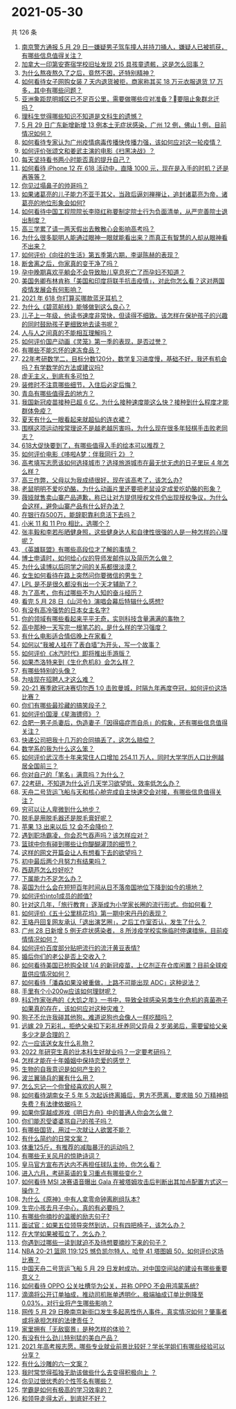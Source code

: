 # 2021-05-30

共 126 条

<!-- BEGIN -->
<!-- 最后更新时间 Sun May 30 2021 17:29:31 GMT+0800 (China Standard Time) -->

1. [南京警方通报 5 月 29
   日一嫌疑男子驾车撞人并持刀捅人，嫌疑人已被抓获，有哪些信息值得关注？](https://www.zhihu.com/question/462129219)
2. [加拿大一印第安寄宿学校旧址发现 215 具孩童遗骸，这是怎么回事？](https://www.zhihu.com/question/462022143)
3. [为什么熬夜熬久了之后，竟然不困，还特别精神？](https://www.zhihu.com/question/303134019)
4. [如何看待女子网购女装 7 天内退货被拒，商家称其买 18 万元衣服退货 17
   万多，其中有哪些问题？](https://www.zhihu.com/question/462187108)
5. [亚洲象距昆明城区已不足百公里，需要做哪些应对准备？要阻止象群北迁吗？](https://www.zhihu.com/question/462169548)
6. [理科生觉得哪些知识不知道是文科生的遗憾？](https://www.zhihu.com/question/270455074)
7. [5 月 29 日广东新增新增 13 例本土无症状感染，广州 12 例，佛山 1
   例，目前情况如何？](https://www.zhihu.com/question/462164375)
8. [如何看待专家认为广州疫情病毒传播快传播力强，该如何应对这一轮疫情？](https://www.zhihu.com/question/462060673)
9. [如何评价张颂文和姜武主演的电影《扫黑决战》？](https://www.zhihu.com/question/455752818)
10. [每天坚持看书两小时能否真的提升自己？](https://www.zhihu.com/question/451546101)
11. [如何看待 iPhone 12 在 618 活动中，直降 1000
    元，现在是入手的时机？还是再等等？](https://www.zhihu.com/question/461312225)
12. [你见过塌鼻子的帅哥吗？](https://www.zhihu.com/question/272575994)
13. [如果诸葛亮的儿子能力不亚于其父，当政后逼刘禅禅让，追封诸葛亮为帝，诸葛亮的地位形象会如何?](https://www.zhihu.com/question/461502132)
14. [如何看待中国工程院院长李晓红称要制定院士行为负面清单，从严完善院士退出制度？](https://www.zhihu.com/question/462035659)
15. [高三学累了请一两天假出去散散心会影响高考吗？](https://www.zhihu.com/question/429739425)
16. [为什么很多聪明人能通过眼神一眼就能看出来？而真正有智慧的人却从眼神看不出来？](https://www.zhihu.com/question/55333539)
17. [如何评价《向往的生活》第五季第六期，李诞陈赫的表现？](https://www.zhihu.com/question/461948636)
18. [断舍离之后，你家真的变干净了吗？](https://www.zhihu.com/question/461287259)
19. [孕中晚期喜欢平躺会不会导致胎儿窒息死亡了而孕妇不知道？](https://www.zhihu.com/question/412446157)
20. [美国务卿布林肯称「美国和印度将联手抗击疫情」，对此你怎么看？这对两国疫情发展会有何影响？](https://www.zhihu.com/question/462187161)
21. [2021 年 618 你打算买哪款蓝牙耳机？](https://www.zhihu.com/question/461467494)
22. [为什么《碧蓝航线》能够做到这么良心？](https://www.zhihu.com/question/459384567)
23. [儿子上一年级，他读书速度非常快，但读得不细致。该怎样在保护孩子的兴趣的同时鼓励孩子更细致地去读书呢？](https://www.zhihu.com/question/411684396)
24. [人与人之间真的不能相互理解吗？](https://www.zhihu.com/question/60621038)
25. [如何评价国产动画《灵笼》第一季的表现，是否过誉？](https://www.zhihu.com/question/460671702)
26. [有哪些不能忘怀的速冻食品？](https://www.zhihu.com/question/22528844)
27. [22年考研数学二，目标分数120分，数学复习进度慢，基础不好，我还有机会吗？有学数学的方法或建议吗?](https://www.zhihu.com/question/460454239)
28. [虚无主义，到底有多可怕？](https://www.zhihu.com/question/309651606)
29. [装修时不注意哪些细节，入住后必定后悔？](https://www.zhihu.com/question/436485069)
30. [青岛有哪些值得去的地方？](https://www.zhihu.com/question/268589944)
31. [我国新冠疫苗接种已超 6
    亿，为什么接种速度能这么快？接种到什么程度才能群体免疫？](https://www.zhihu.com/question/462054245)
32. [夏天有什么一眼看起来就超仙的连衣裙？](https://www.zhihu.com/question/451969750)
33. [围棋这项运动按常理说不是越老越厉害吗，为什么现在很多年轻棋手击败老同志？](https://www.zhihu.com/question/432357129)
34. [618大促快要到了，有哪些值得入手的绘本可以推荐？](https://www.zhihu.com/question/461403833)
35. [如何评价电影《哆啦A梦：伴我同行 2》？](https://www.zhihu.com/question/390164272)
36. [高考填写志愿该如何选择城市？选择旅游城市在最无忧无虑的日子里玩 4
    年怎么样？](https://www.zhihu.com/question/461473516)
37. [高三作弊，父母以为我成绩很好，现在该高考了，该怎么办?](https://www.zhihu.com/question/461546823)
38. [老鼠明明不爱吃奶酪，为什么动画片里还要把老鼠设定成爱吃奶酪的形象？](https://www.zhihu.com/question/454363021)
39. [薇娅就售卖山寨产品道歉，称已让对方提供授权文件仍出现授权争议，为什么会这样，避免山寨产品有什么好办法？](https://www.zhihu.com/question/461988510)
40. [在银行存500万，能辞职靠利息活下去吗？](https://www.zhihu.com/question/347518117)
41. [小米 11 和 11 Pro 相比，选哪个？](https://www.zhihu.com/question/451981720)
42. [张丰毅和李若彤晒健身照，这些健身达人和自律性很强的人是一种怎样的心理呢？](https://www.zhihu.com/question/459415948)
43. [《英雄联盟》有哪些高段位才了解的事情？](https://www.zhihu.com/question/460098622)
44. [博士申请时，如何给心仪的导师发邮件以及简历怎么做？](https://www.zhihu.com/question/390877622)
45. [为什么读博以后同学之间的关系都很淡漠？](https://www.zhihu.com/question/437021655)
46. [女生如何看待在路上突然问你要微信的男生？](https://www.zhihu.com/question/320105658)
47. [LPL 是不是很久都没有出一个天才辅助了？](https://www.zhihu.com/question/460740647)
48. [为了高考，你有过哪些不为人知的奋斗经历？](https://www.zhihu.com/question/461699971)
49. [看完 5 月 28 日《山河令》演唱会幕后特辑什么感想?](https://www.zhihu.com/question/461930253)
50. [有没有高冷强势的日本女主名字?](https://www.zhihu.com/question/450309452)
51. [你的领域有哪些看起来平平无奇，实则科技含量满满的事物？](https://www.zhihu.com/question/459861681)
52. [高中那种一天写完一根笔芯的，是什么样的学习强度？](https://www.zhihu.com/question/388312652)
53. [有什么电影适合情侣晚上在家看？](https://www.zhihu.com/question/358887778)
54. [如何以“我被人挂在了表白墙”为开头，写一个故事？](https://www.zhihu.com/question/461083286)
55. [如何评价《冰汽时代》即将推出手游版？](https://www.zhihu.com/question/460675839)
56. [如果杰洛特来到《生化危机8》会怎么样？](https://www.zhihu.com/question/459033335)
57. [有哪些特别的头像？](https://www.zhihu.com/question/375951828)
58. [为啥现在招聘人才这么难？](https://www.zhihu.com/question/454330385)
59. [20-21 赛季欧冠决赛切尔西 1:0
    击败曼城，时隔九年再度夺冠，如何评价这场比赛？](https://www.zhihu.com/question/462143896)
60. [你们有哪些最珍藏的搞笑段子？](https://www.zhihu.com/question/389442595)
61. [如何评价国漫《星海镖师》？](https://www.zhihu.com/question/29169402)
62. [合肥一男子杀妻后，伪造妻子「因得癌症而自杀」的假象，还有哪些信息值得关注？](https://www.zhihu.com/question/461886353)
63. [快递公司把我十几万的合同搞丢了，这怎么赔偿？](https://www.zhihu.com/question/374980406)
64. [数学系的我为什么这么笨？](https://www.zhihu.com/question/461756255)
65. [如何评价武汉市十年来常住人口增加 254.11
    万人，同时大学学历人口比例越居全国前三？](https://www.zhihu.com/question/461642433)
66. [你对自己的「笔名」满意吗？为什么？](https://www.zhihu.com/question/462088461)
67. [22考研，不知道为什么近几天学习欲望低，效率低怎么办？](https://www.zhihu.com/question/454494888)
68. [天舟二号货运飞船与天和核心舱完成自主快速交会对接，有哪些信息值得关注？](https://www.zhihu.com/question/462162007)
69. [穷可以让人卑微到什么地步？](https://www.zhihu.com/question/316979063)
70. [脱毛是用脱毛器还是脱毛膏好呢？](https://www.zhihu.com/question/21059868)
71. [苹果 13 出来以后 12 会不会降价？](https://www.zhihu.com/question/451198251)
72. [遇到职场霸凌，你会忍气吞声吗？该怎样应对？](https://www.zhihu.com/question/462014220)
73. [篮球中你有碰到哪些让你醍醐灌顶的细节？](https://www.zhihu.com/question/443277713)
74. [这样的网文开篇会让人有想看下去的欲望吗？](https://www.zhihu.com/question/461971034)
75. [初中最后两个月努力有结果吗？](https://www.zhihu.com/question/453345783)
76. [西葫芦怎么炒好吃?](https://www.zhihu.com/question/455923825)
77. [下属能力不足怎么办？](https://www.zhihu.com/question/451793430)
78. [英国为什么会在短短百年时间从日不落帝国地位下降到如今的境地？](https://www.zhihu.com/question/458600603)
79. [如何评价into1成员的颜值?](https://www.zhihu.com/question/456470539)
80. [针对这几年，「旅行教育」逐渐成为小学家长圈的流行形式。你如何看？](https://www.zhihu.com/question/460468492)
81. [如何评价《五十公里桃花坞》第一期中宋丹丹的表现？](https://www.zhihu.com/question/460852707)
82. [王珞丹回复网友承认「退出演艺圈」，之后工作室否认，发生了什么？](https://www.zhihu.com/question/461310414)
83. [广州 28 日新增 5 例无症状感染者， 8
    所涉疫学校实施临时停课措施，目前疫情情况如何？](https://www.zhihu.com/question/461901108)
84. [如何评价百度部分贴吧流行的流汗黄豆表情?](https://www.zhihu.com/question/431951953)
85. [婚后你们的老公是否上交收入？](https://www.zhihu.com/question/446421532)
86. [如何看待美国已抢购全球 1/4
    的新冠疫苗，上亿剂正在仓库闲置？目前全球疫苗供应情况如何？](https://www.zhihu.com/question/460152630)
87. [如何看待「潘森如果没被重做，上路不可能出现 ADC」这种说法？](https://www.zhihu.com/question/457008736)
88. [手里有个小200w应该如何理财呢？](https://www.zhihu.com/question/458397585)
89. [科幻作家张冉的《大饥之年》一书中，导致全球感染另类生化危机的真菌孢子如果真的存在，该如何应对这种灾难？](https://www.zhihu.com/question/368901650)
90. [狗子不允许我碰其他狗，难道说狗也会像人一样吃醋吗？](https://www.zhihu.com/question/461721289)
91. [远嫁 29 万彩礼，拒绝父亲扣下彩礼抚养同父异母 2
    岁弟弟后，需要留给父亲多少才是合理的？](https://www.zhihu.com/question/461285207)
92. [六一应该送女友什么礼物？](https://www.zhihu.com/question/60285884)
93. [2022 年研究生真的比本科生好就业吗？一定要考研吗？](https://www.zhihu.com/question/461310407)
94. [怎样才能在十年婚姻中保持恋爱的感觉？](https://www.zhihu.com/question/458200334)
95. [生物的自我意识是如何产生的？](https://www.zhihu.com/question/459715465)
96. [波兰翼骑兵的翼有什么用？](https://www.zhihu.com/question/55305997)
97. [怎么忘记一个你曾经喜欢的人啊？](https://www.zhihu.com/question/460591788)
98. [如何看待湖南女子 5 年 5 次起诉终离婚后，男方不愿离，要求赔 50
    万精神损失费？有法律依据吗？](https://www.zhihu.com/question/461885174)
99. [如果你穿越成游戏《明日方舟》中的普通人你会怎么做？](https://www.zhihu.com/question/461164416)
100. [你们能忍受婆婆骂自己的孩子吗？](https://www.zhihu.com/question/454976302)
101. [有哪些国货，用过一次就让人欲罢不能？](https://www.zhihu.com/question/393594038)
102. [有什么简约的日常文案？](https://www.zhihu.com/question/453999428)
103. [体重125斤，有推荐的减脂暴汗的运动吗？](https://www.zhihu.com/question/459003254)
104. [有哪些无关风月的惊艳诗词？](https://www.zhihu.com/question/454234983)
105. [皇马官方宣布齐达内不再担任球队主帅，你怎么看？](https://www.zhihu.com/question/461715792)
106. [进入六月，考研英语的复习重点有哪些变化？](https://www.zhihu.com/question/397257214)
107. [如何看待 MSI 决赛语音曝出 Gala
     在被塔姆攻击后判断出其加点配置方式这一操作？](https://www.zhihu.com/question/461780557)
108. [为什么《原神》中有人拿零命钟离刷组队本?](https://www.zhihu.com/question/460950761)
109. [生完小孩去月子中心，真的有必要吗？](https://www.zhihu.com/question/350300161)
110. [有哪些你摘抄的温暖的励志句子?](https://www.zhihu.com/question/435739334)
111. [面试官：如果五位领导突然到访，只有四把椅子，该怎么办？](https://www.zhihu.com/question/456412666)
112. [在大学如果被孤立了，怎么办？](https://www.zhihu.com/question/455681882)
113. [你遇到过哪些一读到就迫不及待想要摘抄下来的句子？](https://www.zhihu.com/question/456839676)
114. [NBA 20-21 篮网 119:125 憾负凯尔特人，哈登 41 塔图姆
     50，如何评价这场比赛？](https://www.zhihu.com/question/461978153)
115. [中国天舟二号货运飞船 5 月 29
     日发射成功，对中国空间站的建设有哪些重要意义？](https://www.zhihu.com/question/460289721)
116. [如何看待 OPPO 公关吐槽华为公关，并称 OPPO
     不会用鸿蒙系统?](https://www.zhihu.com/question/461394382)
117. [滴滴将公开订单抽成，推动司机账单透明化，极端抽成订单比例降至
     0.03%，对行业将产生哪些影响？](https://www.zhihu.com/question/461562442)
118. [网传 5 月 29
     日晚南京新街口发生多起恶性伤人事件，真实情况如何？肇事者或将承担怎样的法律责任？](https://www.zhihu.com/question/462117183)
119. [家里拥有「无敌窗景」是种怎样的体验？](https://www.zhihu.com/question/459289624)
120. [有没有什么劲儿特别猛的美白产品？](https://www.zhihu.com/question/441955092)
121. [2021
     年高考报志愿，哪些专业就业前景比较好？学长学姐们有哪些经验可以分享？](https://www.zhihu.com/question/458812643)
122. [有什么沙雕的六一文案？](https://www.zhihu.com/question/461101229)
123. [我时常觉得孤独无助该做些什么去变得积极向上 ？](https://www.zhihu.com/question/460648517)
124. [你见过很优秀的个性签名有哪些？](https://www.zhihu.com/question/265584312)
125. [学霸是如何有极高的学习效率的？](https://www.zhihu.com/question/366475943)
126. [和领导走得太近，到底好不好？](https://www.zhihu.com/question/435265697)

<!-- END -->

